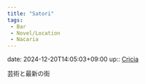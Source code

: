 ```yaml
---
title: "Satori"
tags:
 - Bar
 - Novel/Location
 - Nacaria
---
```


date: 2024-12-20T14:05:03+09:00
up:: [Cricia](Cricia.md)

芸術と最新の街
